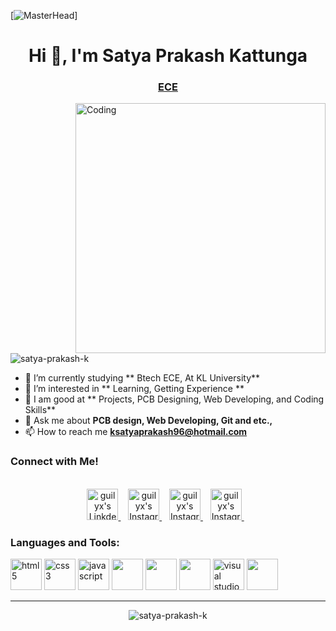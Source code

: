 [![MasterHead](https://user-images.githubusercontent.com/74038190/213910845-af37a709-8995-40d6-be59-724526e3c3d7.gif)]

<h1 align="center">Hi 👋, I'm Satya Prakash Kattunga</h1>

<h3 align="center"><u>ECE </u></h3>

<img align="right" alt="Coding" width="400" src="https://media.tenor.com/7x1_TZA-tlEAAAAC/computer.gif">

<p align="left"> <img src="https://komarev.com/ghpvc/?username=satya-prakash-k&label=Profile%20views&color=0e75b6&style=flat" alt="satya-prakash-k" /> </p>


- 🔭 I’m currently studying ** Btech ECE, At KL University**
- 🌱 I’m interested in  ** Learning, Getting Experience **
- 📝 I am good at ** Projects, PCB Designing, Web Developing, and Coding Skills**
- 💬 Ask me about **PCB design, Web Developing, Git and etc.,**
- 📫 How to reach me **ksatyaprakash96@hotmail.com**

 
<h3>Connect with Me!</h3>
<p align="center">
<br/>
<a href="https://www.linkedin.com/in/k-satya-prakash-523291239/">
  <img alt="guilyx's LinkdeIN" width="50px" src="https://user-images.githubusercontent.com/57393186/151711211-5c29f763-d28a-4b7a-a741-1f8c0dd2fe0e.png" />
</a>&nbsp;&nbsp;
<a href="https://www.instagram.com/__avi_shukla__/">
  <img alt="guilyx's Instagram" width="50px" src="https://user-images.githubusercontent.com/57393186/151711168-f5cc60d2-c486-46f1-bc23-c740b719d80d.png" />
</a>&nbsp;&nbsp;
<a href="https://www.facebook.com/profile.php?id=100060197031639">
  <img alt="guilyx's Instagram" width="50px" src="https://user-images.githubusercontent.com/57393186/151711101-1edfbc64-ca2f-456d-aa22-b96e2abb1246.png" />
</a>&nbsp;&nbsp;
 <a href="https://twitter.com/ShadowJin_">
  <img alt="guilyx's Instagram" width="50px" src="https://user-images.githubusercontent.com/60147732/151752017-e83f8422-77ce-447a-a51f-74d676e22c17.png" />
</a>&nbsp;&nbsp;
</p>

<h3 align="left">Languages and Tools:</h3>

<span>
   <img alt="html5" width="50px" src="https://img.icons8.com/color/240/000000/html-5.png">
   <img alt="css3" width="50px" src="https://img.icons8.com/color/240/000000/css3.png">
   <img alt="javascript" width="50px" src="https://img.icons8.com/color/240/000000/javascript.png" />
   <img src ="https://img.icons8.com/fluency/512/c-programming.png" width="50px"/>
   <img src = "https://img.icons8.com/color/2x/c-plus-plus-logo.png" width="50px"/>
  <img src="https://img.icons8.com/color/64/000000/git.png" width="50px"/>
  <img alt="visual studio code" width="50px" src="https://img.icons8.com/fluent/240/000000/visual-studio-code-2019.png" />  
  <img src="https://img.icons8.com/color/64/000000/python--v1.png" width="50px" />
  
</span>
<hr>
<p align="center"> <img src="https://github-readme-stats.vercel.app/api?username=satya-prakash-k&show_icons=true&theme=gotham" alt="satya-prakash-k" />
